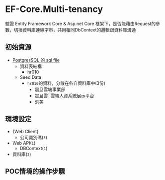 # EF-Core.Multi-tenancy

驗證 Entity Framework Core & Asp.net Core 框架下，是否能藉由Request的參數，切換資料庫連線字串，共用相同DbContext的邏輯跟資料庫溝通

## 初始資源

* [PostgresSQL 的 sql file](/提供測試連結的公司SQL.sql)
  * 資料表結構
    * hr010
  * Seed Data
    * `hr010`的資料，分散在各自資料庫中(3份)
      * 震旦雲端事業部
      * 震旦雲│雲端人資系統展示平台
      * 汎美

## 環境設定

* {Web Client}
  * 公司識別碼(`3`)
* Web API(`1`)
  * DBContext(`1`)
* 資料庫(`3`)

## POC情境的操作步驟

<!-- TODO 選擇編排工具，設計POC流程 -->